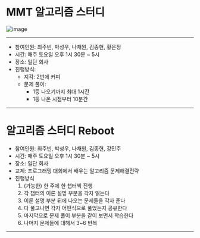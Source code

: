 # MMT 알고리즘 스터디

![image](./asset/image.jpg)

- - -

- 참여인원: 최주빈, 박성우, 나채원, 김종현, 황은정
- 시간: 매주 토요일 오후 1시 30분 ~ 5시
- 장소: 일단 회사
- 진행방식: 
	- 지각: 2번에 커피
	- 문제 풀이:
		- 1등 나오기까지 최대 1시간
		- 1등 나온 시점부터 10분간

- - -

# 알고리즘 스터디 Reboot

- 참여인원: 최주빈, 박성우, 나채원, 김종현, 강민주
- 시간: 매주 토요일 오후 1시 30분 ~ 5시
- 장소: 일단 회사
- 교제: 프로그래밍 대회에서 배우는 알고리즘 문제해결전략
- 진행방식
    1. (가능한) 한 주에 한 챕터씩 진행
    2. 각 챕터의 이론 설명 부분을 각자 읽는다
    3. 이론 설명 부분 뒤에 나오는 문제들을 각자 푼다
    4. 다 풀고나면 각자 어떤식으로 풀었는지 공유한다
    5. 마지막으로 문제 풀이 부분을 같이 보면서 학습한다
    6. 나머지 문제들에 대해서 3~6 반복

---
